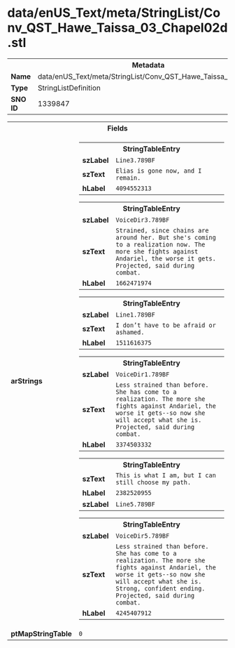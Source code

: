 <h1>data/enUS_Text/meta/StringList/Conv_QST_Hawe_Taissa_03_Chapel02d.stl</h1><table><tr><th colspan="100%">Metadata</th></tr><tr><td><b>Name</b></td><td>data/enUS_Text/meta/StringList/Conv_QST_Hawe_Taissa_03_Chapel02d.stl</td></tr><tr><td><b>Type</b></td><td>StringListDefinition</td></tr><tr><td><b>SNO ID</b></td><td>1339847</td></tr></table>

<table><tr><th colspan="100%">Fields</th></tr><tr><td><b>arStrings</b></td><td><table><tr><th colspan="100%">StringTableEntry</th></tr><tr><td><b>szLabel</b></td><td><code>Line3.789BF</code></td></tr><tr><td><b>szText</b></td><td><code>Elias is gone now, and I remain.</code></td></tr><tr><td><b>hLabel</b></td><td><code>4094552313</code></td></tr></table>


<table><tr><th colspan="100%">StringTableEntry</th></tr><tr><td><b>szLabel</b></td><td><code>VoiceDir3.789BF</code></td></tr><tr><td><b>szText</b></td><td><code>Strained, since chains are around her. But she's coming to a realization now. The more she fights against Andariel, the worse it gets. Projected, said during combat.</code></td></tr><tr><td><b>hLabel</b></td><td><code>1662471974</code></td></tr></table>


<table><tr><th colspan="100%">StringTableEntry</th></tr><tr><td><b>szLabel</b></td><td><code>Line1.789BF</code></td></tr><tr><td><b>szText</b></td><td><code>I don’t have to be afraid or ashamed.</code></td></tr><tr><td><b>hLabel</b></td><td><code>1511616375</code></td></tr></table>


<table><tr><th colspan="100%">StringTableEntry</th></tr><tr><td><b>szLabel</b></td><td><code>VoiceDir1.789BF</code></td></tr><tr><td><b>szText</b></td><td><code>Less strained than before. She has come to a realization. The more she fights against Andariel, the worse it gets--so now she will accept what she is. Projected, said during combat.</code></td></tr><tr><td><b>hLabel</b></td><td><code>3374503332</code></td></tr></table>


<table><tr><th colspan="100%">StringTableEntry</th></tr><tr><td><b>szText</b></td><td><code>This is what I am, but I can still choose my path.</code></td></tr><tr><td><b>hLabel</b></td><td><code>2382520955</code></td></tr><tr><td><b>szLabel</b></td><td><code>Line5.789BF</code></td></tr></table>


<table><tr><th colspan="100%">StringTableEntry</th></tr><tr><td><b>szLabel</b></td><td><code>VoiceDir5.789BF</code></td></tr><tr><td><b>szText</b></td><td><code>Less strained than before. She has come to a realization. The more she fights against Andariel, the worse it gets--so now she will accept what she is. Strong, confident ending. Projected, said during combat.</code></td></tr><tr><td><b>hLabel</b></td><td><code>4245407912</code></td></tr></table>


</td></tr><tr><td><b>ptMapStringTable</b></td><td><code>0</code></td></tr></table>

